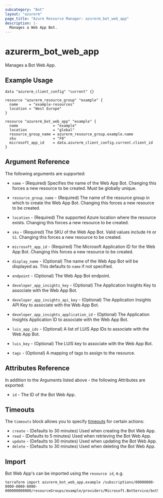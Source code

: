 ```yaml
---
subcategory: "Bot"
layout: "azurerm"
page_title: "Azure Resource Manager: azurerm_bot_web_app"
description: |-
  Manages a Web App Bot.
---
```


# azurerm_bot_web_app

Manages a Bot Web App.

## Example Usage

```hcl
data "azurerm_client_config" "current" {}

resource "azurerm_resource_group" "example" {
  name     = "example-resources"
  location = "West Europe"
}

resource "azurerm_bot_web_app" "example" {
  name                = "example"
  location            = "global"
  resource_group_name = azurerm_resource_group.example.name
  sku                 = "F0"
  microsoft_app_id    = data.azurerm_client_config.current.client_id
}
```

## Argument Reference

The following arguments are supported:

* `name` - (Required) Specifies the name of the Web App Bot. Changing this forces a new resource to be created. Must be globally unique.

* `resource_group_name` - (Required) The name of the resource group in which to create the Web App Bot. Changing this forces a new resource to be created.

* `location` - (Required) The supported Azure location where the resource exists. Changing this forces a new resource to be created.

* `sku` - (Required) The SKU of the Web App Bot. Valid values include `F0` or `S1`. Changing this forces a new resource to be created.

* `microsoft_app_id` - (Required) The Microsoft Application ID for the Web App Bot. Changing this forces a new resource to be created.

* `display_name` - (Optional) The name of the Web App Bot will be displayed as. This defaults to `name` if not specified.

* `endpoint` - (Optional) The Web App Bot endpoint.

* `developer_app_insights_key` - (Optional) The Application Insights Key to associate with the Web App Bot.

* `developer_app_insights_api_key` - (Optional) The Application Insights API Key to associate with the Web App Bot.

* `developer_app_insights_application_id` - (Optional) The Application Insights Application ID to associate with the Web App Bot.

* `luis_app_ids` - (Optional) A list of LUIS App IDs to associate with the Web App Bot.

* `luis_key` - (Optional) The LUIS key to associate with the Web App Bot.

* `tags` - (Optional) A mapping of tags to assign to the resource.

## Attributes Reference

In addition to the Arguments listed above - the following Attributes are exported:

* `id` - The ID of the Bot Web App.

## Timeouts

The `timeouts` block allows you to specify [timeouts](https://www.terraform.io/language/resources/syntax#operation-timeouts) for certain actions:

* `create` - (Defaults to 30 minutes) Used when creating the Bot Web App.
* `read` - (Defaults to 5 minutes) Used when retrieving the Bot Web App.
* `update` - (Defaults to 30 minutes) Used when updating the Bot Web App.
* `delete` - (Defaults to 30 minutes) Used when deleting the Bot Web App.

## Import

Bot Web App's can be imported using the `resource id`, e.g.

```shell
terraform import azurerm_bot_web_app.example /subscriptions/00000000-0000-0000-0000-000000000000/resourceGroups/example/providers/Microsoft.BotService/botServices/example
```
